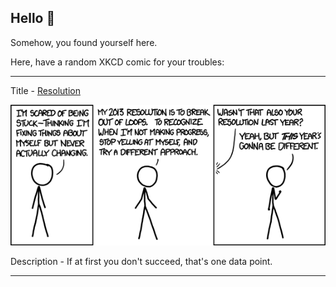 ## Hello 👀

Somehow, you found yourself here.

Here, have a random XKCD comic for your troubles:

-----------------------------------

Title - [Resolution](https://xkcd.com/1154)

![Resolution](./random_comic.png)

Description - If at first you don't succeed, that's one data point.

-----------------------------------